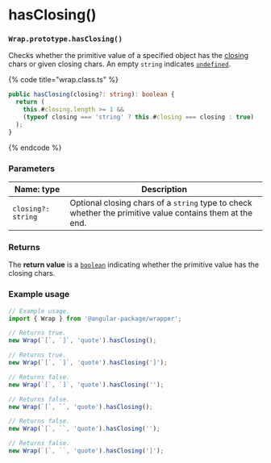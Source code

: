 # hasClosing()

### `Wrap.prototype.hasClosing()`

Checks whether the primitive value of a specified object has the [closing](../accessors/#wrap.prototype.closing) chars or given closing chars. An empty `string` indicates [`undefined`](https://developer.mozilla.org/en-US/docs/Web/JavaScript/Reference/Global\_Objects/undefined).

{% code title="wrap.class.ts" %}
```typescript
public hasClosing(closing?: string): boolean {
  return (
    this.#closing.length >= 1 &&
    (typeof closing === 'string' ? this.#closing === closing : true)
  );
}
```
{% endcode %}

### Parameters

| Name: type         | Description                                                                                              |
| ------------------ | -------------------------------------------------------------------------------------------------------- |
| `closing?: string` | Optional closing chars of a `string` type to check whether the primitive value contains them at the end. |

### Returns

The **return value** is a [`boolean`](https://developer.mozilla.org/en-US/docs/Web/JavaScript/Reference/Global\_Objects/Boolean) indicating whether the primitive value has the closing chars.

### Example usage

```typescript
// Example usage.
import { Wrap } from '@angular-package/wrapper';

// Returns true.
new Wrap(`[`, `]`, 'quote').hasClosing();

// Returns true.
new Wrap(`[`, `]`, 'quote').hasClosing(']');

// Returns false.
new Wrap(`[`, `]`, 'quote').hasClosing('');

// Returns false.
new Wrap(`[`, ``, 'quote').hasClosing();

// Returns false.
new Wrap(`[`, ``, 'quote').hasClosing('');

// Returns false.
new Wrap(`[`, ``, 'quote').hasClosing(']');
```
